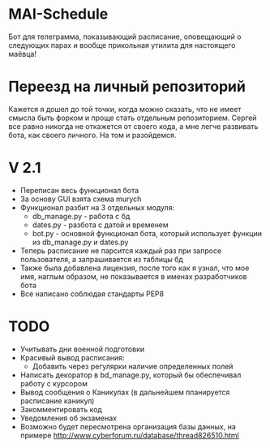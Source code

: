 # MAI-Schedule
Бот для телеграмма, показывающий расписание, оповещающий о следующих парах и вообще прикольная утилита для настоящего маёвца!

# Переезд на личный репозиторий
Кажется я дошел до той точки, когда можно сказать, что не имеет смысла быть форком и проще стать отдельным репозиторием. Сергей все равно никогда не откажется от своего кода, а мне легче развивать бота, как своего личного. На том и разойдемся.

# V 2.1
- Переписан весь функционал бота
- За основу GUI взята схема murych
- Функционал разбит на 3 отдельных модуля:
  * db_manage.py - работа с бд
  * dates.py - разбота с датой и временем
  * bot.py - основной функционал бота, который использует функции из db_manage.py и dates.py
- Теперь расписание не парсится каждый раз при запросе пользователя, а запрашивается из таблицы бд
- Также была добавлена лицензия, после того как я узнал, что мое имя, наглым образом, не показывается в именах разработчиков бота
- Все написано соблюдая стандарты PEP8

# TODO
- Учитывать дни военной подготовки
- Красивый вывод расписания:
    * Добавить через регулярки наличие определенных полей
- Написать декоратор в bd_manage.py, который бы обеспечивал работу с курсором
- Вывод сообщения о Каникулах (в дальнейшем планируется расписание каникул)
- Закомментировать код
- Уведомления об экзаменах
- Возможно будет пересмотрена организация базы данных, на примере http://www.cyberforum.ru/database/thread826510.html
